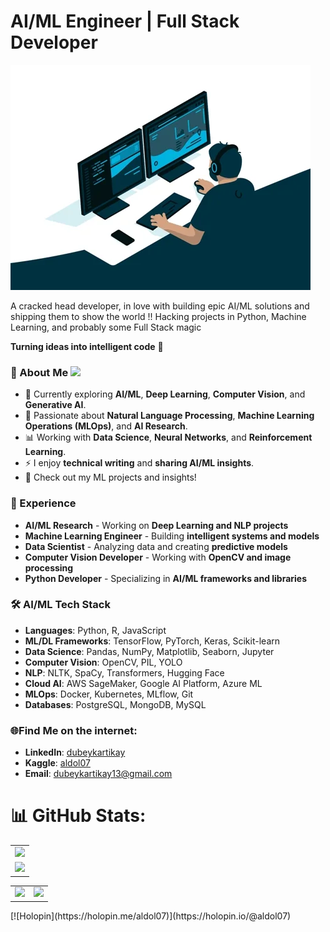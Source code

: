 # AI/ML Engineer | Full Stack Developer
<img src="giphy 3.webp" style="text-align:center;"></img>

A cracked head developer, in love with building epic AI/ML solutions and shipping them to show the world !! Hacking projects in Python, Machine Learning, and probably some Full Stack magic

**Turning ideas into intelligent code** 🚀

### 🌟 About Me ![](https://komarev.com/ghpvc/?username=dubeykartikay01&label=Profile+views&style=for-the-badge&color=green)  
- 🔭 Currently exploring **AI/ML**, **Deep Learning**, **Computer Vision**, and **Generative AI**.  
- 🤖 Passionate about **Natural Language Processing**, **Machine Learning Operations (MLOps)**, and **AI Research**.
- 📊 Working with **Data Science**, **Neural Networks**, and **Reinforcement Learning**.
- ⚡ I enjoy **technical writing** and **sharing AI/ML insights**.
- 📖 Check out my ML projects and insights!  

### 💼 Experience  
- **AI/ML Research** - Working on **Deep Learning and NLP projects**
- **Machine Learning Engineer** - Building **intelligent systems and models**  
- **Data Scientist** - Analyzing data and creating **predictive models**  
- **Computer Vision Developer** - Working with **OpenCV and image processing**
- **Python Developer** - Specializing in **AI/ML frameworks and libraries**

### 🛠️ AI/ML Tech Stack
- **Languages**: Python, R, JavaScript
- **ML/DL Frameworks**: TensorFlow, PyTorch, Keras, Scikit-learn
- **Data Science**: Pandas, NumPy, Matplotlib, Seaborn, Jupyter
- **Computer Vision**: OpenCV, PIL, YOLO
- **NLP**: NLTK, SpaCy, Transformers, Hugging Face
- **Cloud AI**: AWS SageMaker, Google AI Platform, Azure ML
- **MLOps**: Docker, Kubernetes, MLflow, Git
- **Databases**: PostgreSQL, MongoDB, MySQL

### 🌐Find Me on the internet: 
- **LinkedIn**: [dubeykartikay](https://www.linkedin.com/in/dubeykartikay)
- **Kaggle**: [aldol07](https://kaggle.com/aldol07)
- **Email**: dubeykartikay13@gmail.com

# 📊 GitHub Stats:
<table>
  <tr>
    <td>
      <img src="https://github-readme-streak-stats.herokuapp.com?user=dubeykartikay01&theme=neon-palenight&hide_border=true&card_width=705">
     </td>
   </tr>
  <tr>
    <td>
      <img src="http://github-profile-summary-cards.vercel.app/api/cards/profile-details?username=dubeykartikay01&theme=2077">
     </td>
   </tr>
</table><table>
  <tr>
    <td><img src="http://github-profile-summary-cards.vercel.app/api/cards/stats?username=dubeykartikay01&theme=aura_dark"></td>
    <td><img src="http://github-profile-summary-cards.vercel.app/api/cards/most-commit-language?username=dubeykartikay01&theme=aura_dark"></td>
  </tr>
</table>
[![Holopin](https://holopin.me/aldol07)](https://holopin.io/@aldol07)
